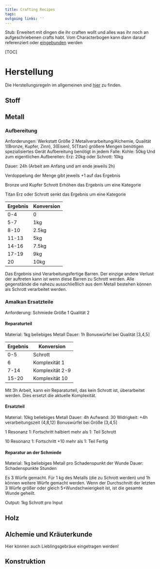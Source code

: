 ```yaml
---
title: Crafting Recipes  
tags:   
outgoing links: ''  
---
```

Stub: 
Erweitert mit dingen die ihr craften wollt und alles was ihr noch an aufgeschriebenen crafts habt. Vom Characterbogen kann dann darauf referenziert oder [eingebunden](conventions) werden

[TOC]

# Herstellung
Die Herstellungsregeln im allgemeinen sind [hier](artificing) zu finden.

## Stoff

## Metall

### Aufbereitung
Anforderungen:
Werkstatt Größe 2 Metallverarbeitung/Alchemie, Qualität 1(Bronze, Kupfer, Zinn), 3(Eisen), 5(Titan)
größere Mengen benötigen spezialisiertes Gerät
Aufbereitung benötigt in jedem Falle:
Kohle: 50kg
Und zum eigentlichen Aufbereiten:
Erz: 20kg
oder
Schrott: 10kg

Dauer: 24h (Arbeit am Anfang und am ende jeweils 2h)

Verdoppelung der Menge gibt jeweils +1 auf das Ergebnis

Bronze und Kupfer Schrott Erhöhen das Ergebnis um eine Kategorie

Titan Erz oder Schrott senkt das Ergebnis um eine Kategorie

|Ergebnis | Konversion |
|-|-|
|0-4|0|
|5-7|1kg|
|8-10|2.5kg|
|11-13|5kg|
|14-16|7.5kg|
|17-19|9kg|
|20|10kg|

Das Ergebnis sind Verarbeitungsfertige Barren. Der einzige andere Verlust der auftreten kann ist wenn diese Barren zu Schrott werden. Alle gegenstände die nahezu ausschließlich aus dem Metall bestehen können als Schrott verarbeitet werden. 

### Amalkan Ersatzteile
Anforderung: Schmiede Größe 1 Qualität 2


#### Reparaturteil
Material: 1kg beliebiges Metall 
Dauer: 1h
Bonuswürfel bei Qualität [3,4,5]

|Ergebnis | Konversion |
|-|-|
|0-5|Schrott|
|6|Komplexität 1|
|7-14| Komplexität 2-9|
|15-20|Komplexität 10|

Mit 3h Arbeit, kann ein Reparaturteil, das kein Schrott ist, überarbeitet werden. Dies ersetzt die aktuelle Komplexität.

#### Ersatzteil
Material: 10kg beliebiges Metall
Dauer: 4h
Aufwand: 30
Widrigkeit: +4h verarbeitungszeit (4,8,12)
Bonuswürfel bei Größe [3,4,5]

1 Resonanz 1: Fortschritt halbiert
mehr als 1: Teil Schrott

10 Resonanz 1: Fortschritt +10
mehr als 1: Teil Fertig

#### Reparatur an der Schmiede
Material: 1kg beliebiges Metall pro Schadenspunkt der Wunde
Dauer: Schadenspunkte Stunden 

Es 3 Würfe gemacht. Für 1 kg des Metalls (die zu Schrott werden) und 1h können weitere Würfe gemacht werden.
Wenn der Durchschnitt der letzten 3 Würfe größer oder gleich 5+Wundschwierigkeit ist, ist die gesamte Wunde geheilt. 

Output: 1kg Schrott pro Input

## Holz

## Alchemie und Kräuterkunde
Hier können auch Lieblingsgebräue eingetragen werden!

## Konstruktion